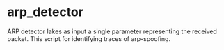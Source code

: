 # arp_detector
ARP detector Iakes as input a single parameter representing the received packet. This script for identifying traces of arp-spoofing.

